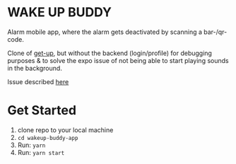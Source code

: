 # WAKE UP BUDDY

Alarm mobile app, where the alarm gets deactivated by scanning a bar-/qr-code.

Clone of [get-up](https://github.com/janaabf/get-up), but without the backend (login/profile) for debugging purposes & to solve the expo issue of not being able to start playing sounds in the background.

Issue described [here](https://stackoverflow.com/questions/73037645/expo-react-native-how-to-play-a-scheduled-sound-while-app-in-the-background-al)

# Get Started

1. clone repo to your local machine
2. `cd wakeup-buddy-app`
3. Run: `yarn`
3. Run: `yarn start`
